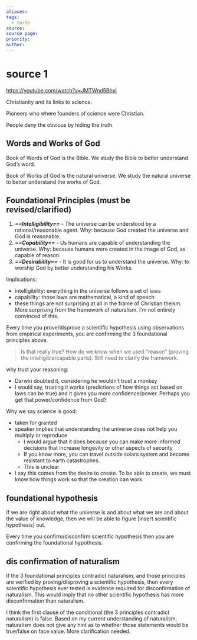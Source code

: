 ```yaml
---
aliases: 
tags:
  - to/do
source: 
source page: 
priority: 
author:
---
```

# source 1
https://youtube.com/watch?v=JMTWnd5BhxI

Christianity and its links to science.

Pioneers who where founders of ccience were Christian.

People deny the obvious by hiding the truth.

## Words and Works of God
Book of Words of God is the Bible. We study the Bible to better understand God’s word.

Book of Works of God is the natural universe. We study the natural universe to better understand the works of God.

## Foundational Principles (must be revised/clarified)
1. ***==Intelligibility==*** - The universe can be understood by a rational/reasonable agent. Why: because God created the universe and God is reasonable.
2. ***==Capability==*** - Us humans are capable of understanding the universe. Why: because humans were created in the image of God, as capable of reason. 
3. ***==Desirability==*** - It is good for us to understand the universe. Why: to worship God by better understanding his Works.

Implications:
- intelligibility: everything in the universe follows a set of laws
- capability: those laws are mathematical, a kind of speech
- these things are not surprising at all in the frame of Christian theism. More surprising from the framework of naturalism.  I’m not entirely convinced of this.

Every time you prove/disprove a scientific hypothesis using observations from empirical experiments, you are confirming the 3 foundational principles above.

> Is that really true? How do we know when we used “reason” (proving the intelligible/capable parts). Still need to clarify the framework.


why trust your reasoning:
- Darwin doubted it, considering he wouldn’t trust a monkey
- I would say, trusting it works (predictions of how things act based on laws can be true) and it gives you more confidence/power. Perhaps you get that power/confidence from God?

Why we say science is good:
- taken for granted
- speaker implies that understanding the universe does not help you multiply or reproduce 
	- I would argue that it does because you can make more informed decisions that increase longevity or other aspects of security
	- If you know more, you can travel outside solars system and become resistant to earth catastrophes.
	- This is unclear
- I say this comes from the desire to create. To be able to create, we must know how things work so that the creation can work

## foundational hypothesis
If we are right about what the universe is and about what we are and about the value of knowledge, then we will be able to figure [insert scientific hypothesis] out.

Every time you confirm/disconfirm scientific hypothesis then you are confirming the foundational hypothesis.

## dis confirmation of naturalism
If the 3 foundational principles contradict naturalism, and those principles are verified by proving/disproving a scientific hypothesis, then every scientific hypothesis ever tested is evidence required for disconfirmation of naturalism. This would imply that no other scientific hypothesis has more disconfirmation than naturalism.

I think the first clause of the conditional (the 3 principles contradict naturalism) is false. Based on my current understanding of naturalism, naturalism does not give any hint as to whether those statements would be true/false on face value. More clarification needed.


